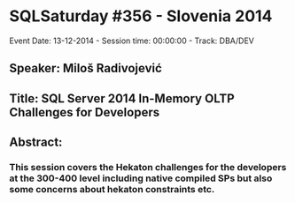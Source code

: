 # SQLSaturday #356 - Slovenia 2014
Event Date: 13-12-2014 - Session time: 00:00:00 - Track: DBA/DEV
## Speaker: Miloš Radivojević
## Title: SQL Server 2014 In-Memory OLTP Challenges for Developers
## Abstract:
### This session covers the Hekaton challenges for the developers at the 300-400 level including native compiled SPs but also some concerns about hekaton constraints etc.
